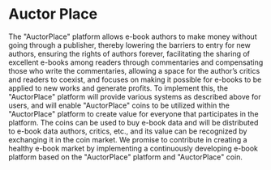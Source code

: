 # Auctor Place
The "AuctorPlace" platform allows e-book authors to make money without going through a publisher, thereby lowering the barriers to entry for new authors, ensuring the rights of authors forever, facilitating the sharing of excellent e-books among readers through commentaries and compensating those who write the commentaries, allowing a space for the author’s critics and readers to coexist, and focuses on making it possible for e-books to be applied to new works and generate profits. To implement this, the "AuctorPlace" platform will provide various systems as described above for users, and will enable "AuctorPlace" coins to be utilized within the "AuctorPlace" platform to create value for everyone that participates in the platform. The coins can be used to buy e-book data and will be distributed to e-book data authors, critics, etc., and its value can be recognized by exchanging it in the coin market. 
We promise to contribute in creating a healthy e-book market by implementing a continuously developing e-book platform based on the "AuctorPlace" platform and "AuctorPlace" coin.
